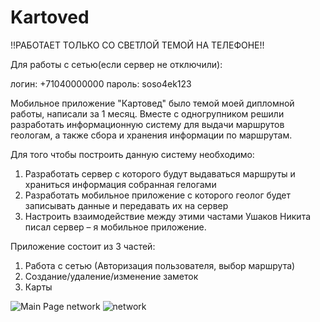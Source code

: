 # Kartoved
!!РАБОТАЕТ ТОЛЬКО СО СВЕТЛОЙ ТЕМОЙ НА ТЕЛЕФОНЕ!!


Для работы с сетью(если сервер не отключили):

логин: +71040000000
пароль: soso4ek123

Мобильное приложение "Картовед" было темой моей дипломной работы, написали за 1 месяц.
Вместе с одногрупником решили разработать информационную систему для выдачи маршрутов геологам, а также сбора и хранения информации по маршрутам.

Для того чтобы построить данную систему необходимо:
1.	Разработать сервер с которого будут выдаваться маршруты и храниться информация собранная гелогами
2.	Разработать мобильное приложение с которого геолог будет записывать данные и передавать их на сервер
3.	Настроить взаимодействие между этими частами
Ушаков Никита писал сервер – я мобильное приложение.

Приложение состоит из 3 частей:
1.  Работа с сетью (Авторизация пользователя, выбор маршрута)
2.  Создание/удаление/изменение заметок
3.  Карты

![Main Page   network](https://user-images.githubusercontent.com/83010842/176411148-c997f653-6f0f-43fc-a2c3-fe2d87024568.png)
![network](https://user-images.githubusercontent.com/83010842/176411159-56bdcabc-9f02-45f1-980c-98dd826b929e.png)

